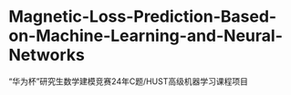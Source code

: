 # Magnetic-Loss-Prediction-Based-on-Machine-Learning-and-Neural-Networks
“华为杯”研究生数学建模竞赛24年C题/HUST高级机器学习课程项目
